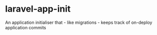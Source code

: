 # laravel-app-init
An application initialiser that - like migrations - keeps track of on-deploy application commits
